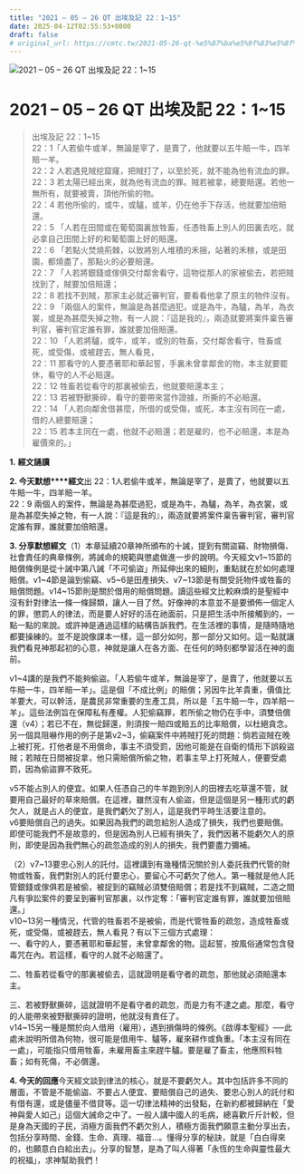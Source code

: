 ```yaml
---
title: "2021 – 05 – 26 QT 出埃及記 22：1~15"
date: 2025-04-12T02:55:53+0800
draft: false
# original_url: https://cmtc.tw/2021-05-26-qt-%e5%87%ba%e5%9f%83%e5%8f%8a%e8%a8%98-22%ef%bc%9a115
---
```


![2021 – 05 – 26 QT 出埃及記 22：1\~15](/images/qt.jpg   "2021 – 05 – 26 QT 出埃及記 22：1\~15")

# 2021 – 05 – 26 QT 出埃及記 22：1\~15

> 出埃及記 22：1\~15  
> 22：1「人若偷牛或羊，無論是宰了，是賣了，他就要以五牛賠一牛，四羊賠一羊。  
> 22：2 人若遇見賊挖窟窿，把賊打了，以至於死，就不能為他有流血的罪。  
> 22：3 若太陽已經出來，就為他有流血的罪。賊若被拿，總要賠還。若他一無所有，就要被賣，頂他所偷的物。  
> 22：4 若他所偷的，或牛，或驢，或羊，仍在他手下存活，他就要加倍賠還。  
> 22：5 「人若在田間或在葡萄園裏放牲畜，任憑牲畜上別人的田裏去吃，就必拿自己田間上好的和葡萄園上好的賠還。  
> 22：6 「若點火焚燒荊棘，以致將別人堆積的禾捆，站著的禾稼，或是田園，都燒盡了，那點火的必要賠還。  
> 22：7 「人若將銀錢或傢俱交付鄰舍看守，這物從那人的家被偷去，若把賊找到了，賊要加倍賠還；  
> 22：8 若找不到賊，那家主必就近審判官，要看看他拿了原主的物件沒有。  
> 22：9 「兩個人的案件，無論是為甚麼過犯，或是為牛，為驢，為羊，為衣裳，或是為甚麼失掉之物，有一人說：『這是我的』，兩造就要將案件稟告審判官，審判官定誰有罪，誰就要加倍賠還。  
> 22：10 「人若將驢，或牛，或羊，或別的牲畜，交付鄰舍看守，牲畜或死，或受傷，或被趕去，無人看見，  
> 22：11 那看守的人要憑著耶和華起誓，手裏未曾拿鄰舍的物，本主就要罷休，看守的人不必賠還。  
> 22：12 牲畜若從看守的那裏被偷去，他就要賠還本主；  
> 22：13 若被野獸撕碎，看守的要帶來當作證據，所撕的不必賠還。  
> 22：14 「人若向鄰舍借甚麼，所借的或受傷，或死，本主沒有同在一處，借的人總要賠還；  
> 22：15 若本主同在一處，他就不必賠還；若是雇的，也不必賠還，本是為雇價來的。」

**1.** **經文誦讀**

**2. 今天默想****經文**出 22：1人若偷牛或羊，無論是宰了，是賣了，他就要以五牛賠一牛，四羊賠一羊。  
22：9 兩個人的案件，無論是為甚麼過犯，或是為牛，為驢，為羊，為衣裳，或是為甚麼失掉之物，有一人說：『這是我的』，兩造就要將案件稟告審判官，審判官定誰有罪，誰就要加倍賠還。

**3. 分享默想經文**（1）本章延續20章神所頒布的十誡，提到有關盜竊、財物損傷、社會責任的典章條例，將誡命的規範與懲處做進一步的說明。今天經文v1\~15節的賠償條例是從十誡中第八誡「不可偷盜」所延伸出來的細則，重點就在於如何處理賠償。v1\~4節是論到偷竊、v5\~6是田產損失、v7\~13節是有關受託物件或牲畜的賠償問題。v14\~15節則是關於借用的賠償問題。讀這些經文比較麻煩的是聖經中沒有針對律法一條一條歸類，讓人一目了然。好像神的本意並不是要頒佈一個定人的罪，懲罰人的律法，而是要人好好的活在祂面前，只是把生活中所接觸到的，一點一點的來說。或許神是通過這樣的結構告訴我們，在生活裡的事情，是隨時隨地都要操練的。並不是說像課本一樣，這一部分如何，那一部分又如何。這一點就讓我們看見神那起初的心意，神就是讓人在各方面、在任何的時刻都學習活在神的面前。

v1\~4講的是我們不能夠偷盜。「人若偷牛或羊，無論是宰了，是賣了，他就要以五牛賠一牛，四羊賠一羊」。這是個「不成比例」的賠償；另因牛比羊貴重，價值比羊要大，可以幹活，是農民非常重要的生產工具，所以是「五牛賠一牛，四羊賠一羊」。這些法例旨在保障私有產權。人犯偷竊罪，若所偷之物仍在手中，須雙倍償還（v4）；若已不在，無從歸還，則須按一賠四或賠五的比率賠償，以杜絕貪念。另一個具阻嚇作用的例子是第v2\~3，偷竊案件中將賊打死的問題：倘若盜賊在晚上被打死，打他者是不用償命，事主不須受罰，因他可能是在自衛的情形下誤殺盜賊；若賊在日間被捉拿，他只需賠償所偷之物，若事主早上打死賊人，便要受處罰，因為偷盜罪不致死。

v5不能占別人的便宜。如果人任憑自己的牛羊跑到別人的田裡去吃草還不管，就要用自己最好的草來賠償。在這裡，雖然沒有人偷盜，但是這個是另一種形式的虧欠人，就是占人的便宜，是我們虧欠了別人，這是我們平時生活要注意的。  
v6要賠償自己的過失。如果因為我們的疏忽給別人造成了損失，我們也要賠償。即使可能我們不是故意的，但是因為別人已經有損失了，我們因著不能虧欠人的原則，即使是因為我們無心的疏忽造成的別人的損失，我們要盡力彌補。

（2）v7\~13要忠心別人的託付。這裡講到有幾種情況關於別人委託我們代管的財物或牲畜，我們對別人的託付要忠心，要留心不可虧欠了他人。第一種就是他人託管銀錢或傢俱若是被偷，被捉到的竊賊必須雙倍賠償；若是找不到竊賊，二造之間凡有爭訟案件的要呈到審判官那裏，以作定奪：「審判官定誰有罪，誰就要加倍賠還。」  
v10\~13另一種情況，代管的牲畜若不是被偷，而是代管牲畜的疏忽，造成牲畜或死，或受傷，或被趕去，無人看見？有以下三個方式處理：  
一、看守的人，要憑著耶和華起誓，未曾拿鄰舍的物。這起誓，按風俗通常包含發毒咒在內。若這樣，看守的人就不必賠還了。

二、牲畜若從看守的那裏被偷去，這就證明是看守者的疏忽，那他就必須賠還本主。

三、若被野獸撕碎，這就證明不是看守者的疏忽，而是力有不逮之處。那麼，看守的人能帶來被野獸撕碎的證明，他就沒有責任了。  
v14\~15另一種是關於向人借用（雇用），遇到損傷時的條例。《啟導本聖經》──此處未說明所借為何物，很可能是借用牛、驢等，雇來耕作或負重。「本主沒有同在一處」，可能指只借用牲畜，未雇用畜主來趕牛驢。要是雇了畜主，他應照料牲畜；如有死傷，不必償還。

**4. 今天的回應**今天經文談到律法的核心，就是不要虧欠人。其中包括許多不同的層面，不管是不能偷盜、不要占人便宜、要賠償自己的過失、要忠心別人的託付和有借有還，或是儘量不借貸等。這一切律法精神的出發點，在新約都被歸納在「愛神與愛人如己」這個大誡命之中了。一般人講中國人的毛病，總喜歡斤斤計較，但是身為天國的子民，消極方面我們不虧欠別人，積極方面我們願意主動分享出去，包括分享時間、金錢、生命、真理、福音…。懂得分享的秘訣，就是「白白得來的，也願意白白給出去」。分享的智慧，是為了叫人得著「永恆的生命與靈性最大的祝福」，求神幫助我們！